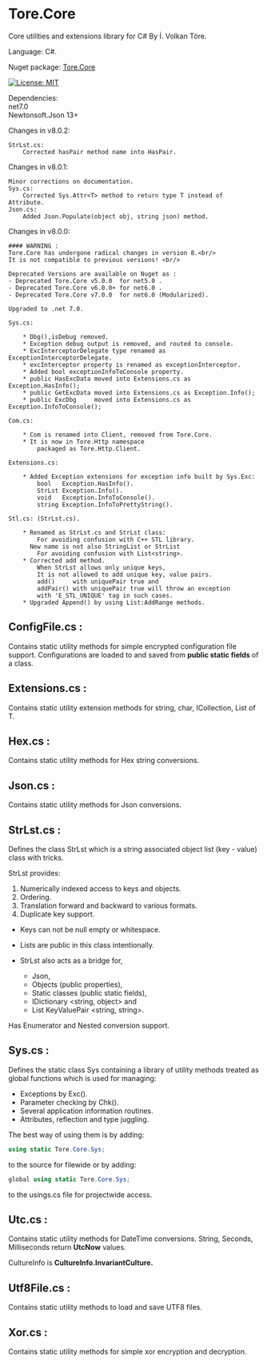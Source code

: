 # Tore.Core
Core utilities and extensions library for C# By İ. Volkan Töre.

Language: C#.

Nuget package: [Tore.Core](https://www.nuget.org/packages/Tore.Core/)

[![License: MIT](https://img.shields.io/badge/License-MIT-blue.svg)](https://opensource.org/licenses/MIT)

Dependencies: <br/>
net7.0<br/>
Newtonsoft.Json 13+

Changes in v8.0.2: 

    StrLst.cs:
        Corrected hasPair method name into HasPair.

Changes in v8.0.1: 

    Minor corrections on documentation.
    Sys.cs:
        Corrected Sys.Attr<T> method to return type T instead of Attribute.
    Json.cs:
        Added Json.Populate(object obj, string json) method.

Changes in v8.0.0: 

    #### WARNING : 
    Tore.Core has undergone radical changes in version 8.<br/>
    It is not compatible to previous versions! <br/>

    Deprecated Versions are available on Nuget as :
    - Deprecated Tore.Core v5.0.0  for net5.0 .
    - Deprecated Tore.Core v6.0.0+ for net6.0 .
    - Deprecated Tore.Core v7.0.0  for net6.0 (Modularized).
    
    Upgraded to .net 7.0.
    
    Sys.cs: 
    
        * Dbg(),isDebug removed.
        * Exception debug output is removed, and routed to console.
        * ExcInterceptorDelegate type renamed as ExceptionInterceptorDelegate.
        * excInterceptor property is renamed as exceptionInterceptor.
        * Added bool exceptionInfoToConsole property.
        * public HasExcData moved into Extensions.cs as Exception.HasInfo();
        * public GetExcData moved into Extensions.cs as Exception.Info();
        * public ExcDbg     moved into Extensions.cs as Exception.InfoToConsole();

    Com.cs:
        
        * Com is renamed into Client, removed from Tore.Core. 
        * It is now in Tore.Http namespace 
            packaged as Tore.Http.Client.

    Extensions.cs:

        * Added Exception extensions for exception info built by Sys.Exc:
            bool   Exception.HasInfo().
            StrLst Exception.Info().
            void   Exception.InfoToConsole().
            string Exception.InfoToPrettyString().

    Stl.cs: (StrLst.cs).

        * Renamed as StrLst.cs and StrLst class:
            For avoiding confusion with C++ STL library.
          New name is not also StringList or StrList 
            For avoiding confusion with List<string>.
        * Corrected add method.
            When StrLst allows only unique keys, 
            It is not allowed to add unique key, value pairs.
            add()     with uniquePair true and
            addPair() with uniquePair true will throw an exception 
            with 'E_STL_UNIQUE' tag in such cases.
        * Upgraded Append() by using List:AddRange methods. 


## ConfigFile.cs :
Contains static utility methods for simple encrypted configuration file support. 
Configurations are loaded to and saved from <b> public static fields </b> of a class.

## Extensions.cs :
Contains static utility extension methods for string, char, ICollection, List of T.

## Hex.cs :
Contains static utility methods for Hex string conversions.

## Json.cs :
Contains static utility methods for Json conversions.

## StrLst.cs :
Defines the class StrLst which is a string associated object list (key - value) class with tricks.

StrLst provides:
1) Numerically indexed access to keys and objects.
2) Ordering.
3) Translation forward and backward to various formats.
4) Duplicate key support.

* Keys can not be null empty or whitespace.            
* Lists are public in this class intentionally.        
* StrLst also acts as a bridge for,

   - Json, 
   - Objects (public properties), 
   - Static classes (public static fields),
   - IDictionary <string, object> and
   - List KeyValuePair <string, string>.     
 
Has Enumerator and Nested conversion support.           

## Sys.cs :
Defines the static class Sys containing a library of utility methods treated as global functions which is used for managing:
  - Exceptions by Exc().
  - Parameter checking by Chk().
  - Several application information routines.
  - Attributes, reflection and type juggling.  

The best way of using them is by adding: 
```C#
using static Tore.Core.Sys;
```
to the source for filewide or by adding:

```C#
global using static Tore.Core.Sys;
```
to the usings.cs file for projectwide access.

## Utc.cs :
Contains static utility methods for DateTime conversions. 
String, Seconds, Milliseconds return <b>UtcNow</b> values.

CultureInfo is <b>CultureInfo.InvariantCulture.</b>       

## Utf8File.cs :
Contains static utility methods to load and save UTF8 files.

## Xor.cs :
Contains static utility methods for simple xor encryption and decryption.

